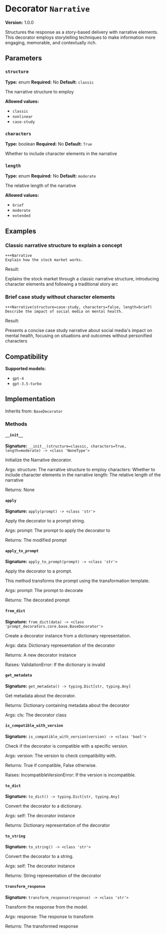 # Decorator `Narrative`

**Version:** 1.0.0

Structures the response as a story-based delivery with narrative elements. This decorator employs storytelling techniques to make information more engaging, memorable, and contextually rich.

## Parameters

### `structure`

**Type:** enum
**Required:** No
**Default:** `classic`

The narrative structure to employ

**Allowed values:**

- `classic`
- `nonlinear`
- `case-study`

### `characters`

**Type:** boolean
**Required:** No
**Default:** `True`

Whether to include character elements in the narrative

### `length`

**Type:** enum
**Required:** No
**Default:** `moderate`

The relative length of the narrative

**Allowed values:**

- `brief`
- `moderate`
- `extended`

## Examples

### Classic narrative structure to explain a concept

```
+++Narrative
Explain how the stock market works.
```

Result:

Explains the stock market through a classic narrative structure, introducing character elements and following a traditional story arc

### Brief case study without character elements

```
+++Narrative(structure=case-study, characters=false, length=brief)
Describe the impact of social media on mental health.
```

Result:

Presents a concise case study narrative about social media's impact on mental health, focusing on situations and outcomes without personified characters

## Compatibility

**Supported models:**

- `gpt-4`
- `gpt-3.5-turbo`

## Implementation

Inherits from: `BaseDecorator`

### Methods

#### `__init__`

**Signature:** `__init__(structure=classic, characters=True, length=moderate) -> <class 'NoneType'>`

Initialize the Narrative decorator.

Args:
    structure: The narrative structure to employ
    characters: Whether to include character elements in the narrative
    length: The relative length of the narrative


Returns:
    None

#### `apply`

**Signature:** `apply(prompt) -> <class 'str'>`

Apply the decorator to a prompt string.

Args:
    prompt: The prompt to apply the decorator to


Returns:
    The modified prompt

#### `apply_to_prompt`

**Signature:** `apply_to_prompt(prompt) -> <class 'str'>`

Apply the decorator to a prompt.

This method transforms the prompt using the transformation template.

Args:
    prompt: The prompt to decorate

Returns:
    The decorated prompt

#### `from_dict`

**Signature:** `from_dict(data) -> <class 'prompt_decorators.core.base.BaseDecorator'>`

Create a decorator instance from a dictionary representation.

Args:
    data: Dictionary representation of the decorator

Returns:
    A new decorator instance

Raises:
    ValidationError: If the dictionary is invalid

#### `get_metadata`

**Signature:** `get_metadata() -> typing.Dict[str, typing.Any]`

Get metadata about the decorator.

Returns:
    Dictionary containing metadata about the decorator


Args:
    cls: The decorator class

#### `is_compatible_with_version`

**Signature:** `is_compatible_with_version(version) -> <class 'bool'>`

Check if the decorator is compatible with a specific version.

Args:
    version: The version to check compatibility with.


Returns:
    True if compatible, False otherwise.


Raises:
    IncompatibleVersionError: If the version is incompatible.

#### `to_dict`

**Signature:** `to_dict() -> typing.Dict[str, typing.Any]`

Convert the decorator to a dictionary.

Args:
    self: The decorator instance

Returns:
    Dictionary representation of the decorator

#### `to_string`

**Signature:** `to_string() -> <class 'str'>`

Convert the decorator to a string.

Args:
    self: The decorator instance

Returns:
    String representation of the decorator

#### `transform_response`

**Signature:** `transform_response(response) -> <class 'str'>`

Transform the response from the model.

Args:
    response: The response to transform

Returns:
    The transformed response
